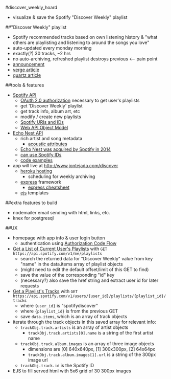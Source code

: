 #discover_weekly_hoard
* visualize & save the Spotify "Discover Weekly" playlist

##"Discover Weekly" playlist
* Spotify recommended tracks based on own listening history & "what others are playlisting and listening to around the songs you love"
* auto-updated every monday morning
* exactly(?) 30 tracks, ~2 hrs
* no auto-archiving, refreshed playlist destroys previous <-- pain point
* [announcement](https://press.spotify.com/li/2015/07/20/introducing-discover-weekly-your-ultimate-personalised-playlist/)
* [verge article](http://www.theverge.com/2015/9/30/9416579/spotify-discover-weekly-online-music-curation-interview)
* [quartz article](http://qz.com/571007/the-magic-that-makes-spotifys-discover-weekly-playlists-so-damn-good/)

##tools & features
* [Spotify API](https://developer.spotify.com/web-api/)
	* [OAuth 2.0 authorization](http://oauth.net/) necessary to get user's playlists
	* get 'Discover Weekly' playlist
	* get track info, album art, etc
	* modify / create new playlists
	* [Spotify URIs and IDs](https://developer.spotify.com/web-api/user-guide/#spotify-uris-and-ids)
	* [Web API Object Model](https://developer.spotify.com/web-api/object-model/#external-id-object)
* [Echo Nest API](http://developer.echonest.com/docs/v4)
	* rich artist and song metadata
		* [acoustic attributes](http://developer.echonest.com/acoustic-attributes.html)
	* [Echo Nest was acquired by Spotify in 2014](https://developer.spotify.com/news-stories/2014/03/06/echo-nest-joins-spotify/)
	* [can use Spotify IDs](https://developer.spotify.com/spotify-echo-nest-api/)
	* [code examples](https://developer.spotify.com/web-api/code-examples/)
* app will live at http://www.jontejada.com/discover
	* [heroku hosting](https://www.heroku.com)
		* scheduling for weekly archiving
	* [express](http://expressjs.com/en/4x/api.html) framework
		* [express cheatsheet](http://ricostacruz.com/cheatsheets/express.html)
	* [ejs](https://www.npmjs.com/package/ejs) templates

##extra features to build
* nodemailer email sending with html, links, etc.
* knex for postgresql

##UX
* homepage with app info & user login button
	* authentication using [Authorization Code Flow](https://developer.spotify.com/web-api/authorization-guide/#authorization_code_flow)
* [Get a List of Current User's Playlists](https://developer.spotify.com/web-api/console/get-current-user-playlists/) with `GET https://api.spotify.com/v1/me/playlists`
	* search the returned data for "Discover Weekly" value from key "name" in the data.items array of playlist objects
	* (might need to edit the default offset/limit of this GET to find)
	* save the value of the corresponding "id" key
	* (necessary?) also save the href string and extract user id for later requests
* [Get a Playlist's Tracks](https://developer.spotify.com/web-api/get-playlists-tracks/) with `GET https://api.spotify.com/v1/users/{user_id}/playlists/{playlist_id}/tracks`
	* where `{user_id}` is "spotifydiscover"
	* where `{playlist_id}` is from the previous GET
	* save `data.items`, which is an array of track objects
* iterate through the track objects in this saved array for relevant info:
	* `trackObj.track.artists` is an array of artist objects
		* `trackObj.track.artists[0].name` is a string of the first artist name
	* `trackObj.track.album.images` is an array of three image objects 
		* dimensions are [0] 640x640px, [1] 300x300px, [2] 64x64px
		* `trackObj.track.album.images[1].url` is a string of the 300px image url
	* `trackObj.track.id` is the Spotify ID
* EJS to fill served html with 5x6 grid of 30 300px images



